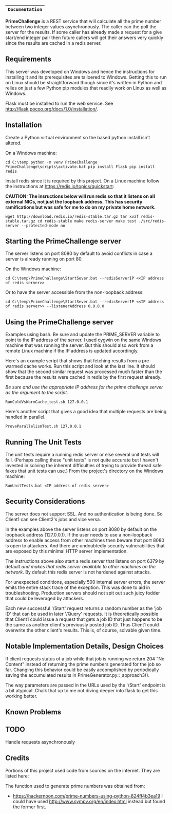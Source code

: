 | **`Documentation`** |
|-----------------|

**PrimeChallenge** is a REST service that will calculate all the prime number between two integer values asynchronously. The caller can the poll the server for the results. If some caller has already made a request for a give start/end integer pair then future callers will get their answers very quickly since the results are cached in a redis server.

## Requirements
This server was developed on Windows and hence the instructions for installing it and its prerequisites are tailoered to Windows. Getting this to run on Linux should be straightforward though since it's written in Python and relies on just a few Python pip modules that readily work on Linux as well as Windows.

Flask must be installed to run the web service. See http://flask.pocoo.org/docs/1.0/installation/.


## Installation
Create a Python virtual environment so the based python install isn't altered.

On a Windows machine:

`cd C:\temp
python -m venv PrimeChallenge
PrimeChallenge\scripts\activate.bat
pip install Flask
pip install redis
`

Install redis since it is required by this project. On a Linux machine follow the instructions at https://redis.io/topics/quickstart:

**CAUTION: The insructions below will run redis so that it listens on all external NICs, not just the loopback address. This has security ramifications but was safe for me to do on my private home network.**

`wget http://download.redis.io/redis-stable.tar.gz
tar xvzf redis-stable.tar.gz
cd redis-stable
make
redis-server
make test
./src/redis-server --protected-mode no
`

## Starting the PrimeChallenge server
The server listens on port 8080 by default to avoid conflicts in case a server is already running on port 80.

On the Windows machine:

`cd C:\temp\PrimeChallenge\StartSever.bat --redisServerIP <<IP address of redis server>>`

Or to have the server accessible from the non-loopback address:

`cd C:\temp\PrimeChallenge\StartSever.bat --redisServerIP <<IP address of redis server>> --listenerAddress 0.0.0.0`


## Using the PrimeChallenge server

Examples using bash. Be sure and update the PRIME_SERVER variable to point to the IP address of the server. I used cygwin on the same Windows machine that was running the server. But this should also work from a remote Linux machine if the IP address is updated accordingly.

Here's an example script that shows that fetching results from a pre-warmed cache works. Run this script and look at the last line. It should show that the second similar request was processed much faster than the first because the results were cached in redis by the first request already.

_Be sure and use the appropriate IP address for the prime challenge server as the argument to the script._

`RunColdVsWarmCache_test.sh 127.0.0.1
`

Here's another script that gives a good idea that multiple requests are being handled in parallel.

`ProveParallelismTest.sh 127.0.0.1
`


## Running The Unit Tests
The unit tests require a running redis server or else several unit tests will fail. (Perhaps calling these "unit tests" is not quite accurate but I haven't invested in solving the inherent difficulties of trying to provide thread safe fakes that unit tests can use.)
From the project's directory on the Windows machine:

`RunUnitTests.bat <IP address of redis server>`


## Security Considerations
The server does not support SSL. And no authentication is being done. So Client1 can see Client2's jobs and vice versa.

In the examples above the server listens on port 8080 by default on the loopback address (127.0.0.1). If the user needs to use a non-loopback address to enable access from other machines then beware that port 8080 is open to attackers. And there are undoubtedly security vulnerabilities that are exposed by this minimal HTTP server implementation.

The instructions above also start a redis server that listens on port 6379 by default *and makes that redis server available to other machines on the network*. By default this redis server is not hardened against attacks.

For unexpected conditions, especially 500 internal server errors, the server emits the entire stack trace of the exception. This was done to aid in troubleshooting. Production servers should not spit out such juicy fodder that could be leveraged by attackers.

Each new successful '/Start' request returns a random number as the 'job ID' that can be used in later '/Query' requests. It is theoretically possible that Client1 could issue a request that gets a job ID that just happens to be the same as another client's previously posted job ID. Thus Client1 could overwrite the other client's results. This is, of course, solvable given time.


## Notable Implementation Details, Design Choices
If client requests status of a job while that job is running we return 204 "No Content" instead of returning the prime numbers generated for the job so far. Changing this behavior could be easily accomplished by periodically saving the accumulated results in PrimeGenerator.py::_approach3().

The way parameters are passed in the URLs used by the '/Start' endpoint is a bit atypical. Chalk that up to me not diving deeper into flask to get this working better.


## Known Problems


## TODO
Handle requests asynchronously


## Credits
Portions of this project used code from sources on the internet. They are listed here:

The function used to generate prime numbers was obtained from:
 - https://hackernoon.com/prime-numbers-using-python-824ff4b3ea19
I could have used http://www.sympy.org/en/index.html instead but found the former first.
